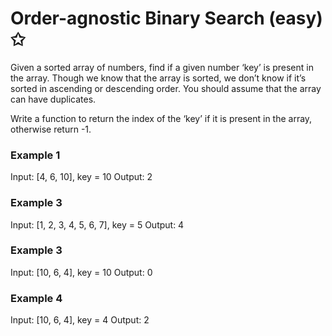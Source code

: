 # Order-agnostic Binary Search (easy) ✩

Given a sorted array of numbers, find if a given number ‘key’ is present in the array. 
Though we know that the array is sorted, we don’t know if it’s sorted in ascending or descending order. 
You should assume that the array can have duplicates.

Write a function to return the index of the ‘key’ if it is present in the array, otherwise return -1.

### Example 1
Input: [4, 6, 10], key = 10
Output: 2

### Example 3
Input: [1, 2, 3, 4, 5, 6, 7], key = 5
Output: 4

### Example 3
Input: [10, 6, 4], key = 10
Output: 0

### Example 4
Input: [10, 6, 4], key = 4
Output: 2